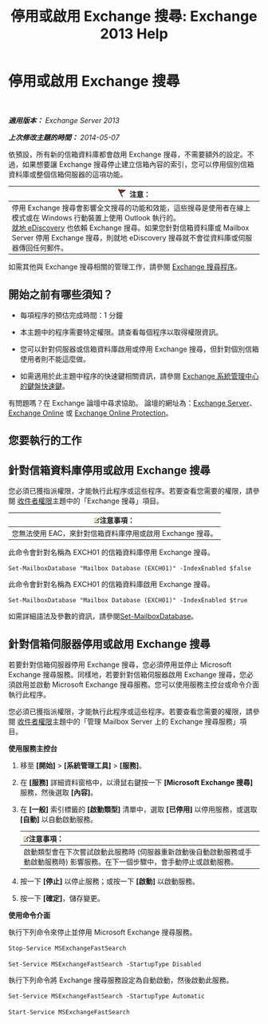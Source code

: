 ﻿---
title: '停用或啟用 Exchange 搜尋: Exchange 2013 Help'
TOCTitle: 停用或啟用 Exchange 搜尋
ms:assetid: 195b25be-53fb-4215-90a5-04340d640bcc
ms:mtpsurl: https://technet.microsoft.com/zh-tw/library/Aa996416(v=EXCHG.150)
ms:contentKeyID: 52062519
ms.date: 05/21/2018
mtps_version: v=EXCHG.150
ms.translationtype: MT
---

# 停用或啟用 Exchange 搜尋

 

_**適用版本：** Exchange Server 2013_

_**上次修改主題的時間：** 2014-05-07_

依預設，所有新的信箱資料庫都會啟用 Exchange 搜尋，不需要額外的設定。不過，如果想要讓 Exchange 搜尋停止建立信箱內容的索引，您可以停用個別信箱資料庫或整個信箱伺服器的這項功能。

<table>
<thead>
<tr class="header">
<th><img src="images/Dd876857.Caution(EXCHG.150).gif" title="注意" alt="注意" />注意：</th>
</tr>
</thead>
<tbody>
<tr class="odd">
<td>停用 Exchange 搜尋會影響全文搜尋的功能和效能，這些搜尋是使用者在線上模式或在 Windows 行動裝置上使用 Outlook 執行的。<br />
<a href="in-place-ediscovery-exchange-2013-help.md">就地 eDiscovery</a> 也依賴 Exchange 搜尋。如果您針對信箱資料庫或 Mailbox Server 停用 Exchange 搜尋，則就地 eDiscovery 搜尋就不會從資料庫或伺服器傳回任何郵件。</td>
</tr>
</tbody>
</table>


如需其他與 Exchange 搜尋相關的管理工作，請參閱 [Exchange 搜尋程序](exchange-search-procedures-exchange-2013-help.md)。

## 開始之前有哪些須知？

  - 每項程序的預估完成時間：1 分鐘

  - 本主題中的程序需要特定權限。請查看每個程序以取得權限資訊。

  - 您可以針對伺服器或信箱資料庫啟用或停用 Exchange 搜尋，但針對個別信箱使用者則不能這麼做。

  - 如需適用於此主題中程序的快速鍵相關資訊，請參閱 [Exchange 系統管理中心的鍵盤快速鍵](keyboard-shortcuts-in-the-exchange-admin-center-exchange-online-protection-help.md)。

有問題嗎？在 Exchange 論壇中尋求協助。 論壇的網址為：[Exchange Server](https://go.microsoft.com/fwlink/p/?linkid=60612)、 [Exchange Online](https://go.microsoft.com/fwlink/p/?linkid=267542) 或 [Exchange Online Protection](https://go.microsoft.com/fwlink/p/?linkid=285351)。

## 您要執行的工作

## 針對信箱資料庫停用或啟用 Exchange 搜尋

您必須已獲指派權限，才能執行此程序或這些程序。若要查看您需要的權限，請參閱 [收件者權限](recipients-permissions-exchange-2013-help.md)主題中的「Exchange 搜尋」項目。

<table>
<thead>
<tr class="header">
<th><img src="images/Bb124558.note(EXCHG.150).gif" title="注意事項" alt="注意事項" />注意事項：</th>
</tr>
</thead>
<tbody>
<tr class="odd">
<td>您無法使用 EAC，來針對信箱資料庫停用或啟用 Exchange 搜尋。</td>
</tr>
</tbody>
</table>


此命令會針對名稱為 EXCH01 的信箱資料庫停用 Exchange 搜尋。

    Set-MailboxDatabase "Mailbox Database (EXCH01)" -IndexEnabled $false

此命令會針對名稱為 EXCH01 的信箱資料庫啟用 Exchange 搜尋。

    Set-MailboxDatabase "Mailbox Database (EXCH01)" -IndexEnabled $true

如需詳細語法及參數的資訊，請參閱[Set-MailboxDatabase](https://technet.microsoft.com/zh-tw/library/bb123971\(v=exchg.150\))。

## 針對信箱伺服器停用或啟用 Exchange 搜尋

若要針對信箱伺服器停用 Exchange 搜尋，您必須停用並停止 Microsoft Exchange 搜尋服務。同樣地，若要針對信箱伺服器啟用 Exchange 搜尋，您必須啟用並啟動 Microsoft Exchange 搜尋服務。您可以使用服務主控台或命令介面執行此程序。

您必須已獲指派權限，才能執行此程序或這些程序。若要查看您需要的權限，請參閱 [收件者權限](recipients-permissions-exchange-2013-help.md)主題中的「管理 Mailbox Server 上的 Exchange 搜尋服務」項目。

**使用服務主控台**

1.  移至 **\[開始\]** \> **\[系統管理工具\]** \> **\[服務\]**。

2.  在 **\[服務\]** 詳細資料窗格中，以滑鼠右鍵按一下 **\[Microsoft Exchange 搜尋\]** 服務，然後選取 **\[內容\]**。

3.  在 **\[一般\]** 索引標籤的 **\[啟動類型\]** 清單中，選取 **\[已停用\]** 以停用服務，或選取 **\[自動\]** 以自動啟動服務。
    
    <table>
    <thead>
    <tr class="header">
    <th><img src="images/Bb124558.note(EXCHG.150).gif" title="注意事項" alt="注意事項" />注意事項：</th>
    </tr>
    </thead>
    <tbody>
    <tr class="odd">
    <td>啟動類型會在下次嘗試啟動此服務時 (伺服器重新啟動後自動啟動服務或手動啟動服務時) 影響服務。在下一個步驟中，會手動停止或啟動服務。</td>
    </tr>
    </tbody>
    </table>


4.  按一下 **\[停止\]** 以停止服務；或按一下 **\[啟動\]** 以啟動服務。

5.  按一下 **\[確定\]**，儲存變更。

**使用命令介面**

執行下列命令來停止並停用 Microsoft Exchange 搜尋服務。

    Stop-Service MSExchangeFastSearch

    Set-Service MSExchangeFastSearch -StartupType Disabled

執行下列命令將 Exchange 搜尋服務設定為自動啟動，然後啟動此服務。

    Set-Service MSExchangeFastSearch -StartupType Automatic

    Start-Service MSExchangeFastSearch


